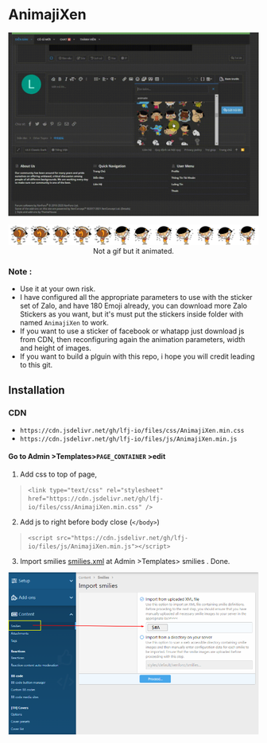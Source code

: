 # AnimajiXen

<p align="center"><img src="https://github.com/lfj-io/AnimajiXen/raw/main/trailer.gif" /></p>
<p align="center"><img src="https://github.com/lfj-io/AnimajiXen/blob/main/sprite_59.png?raw=true" /> Not a  gif but it animated.</p>


### Note :
- Use it at your own risk.
- I have configured all the appropriate parameters to use with the sticker set of Zalo, and have 180 Emoji already, you can download more Zalo Stickers as you want, but it's must  put the stickers inside folder with named `AnimajiXen` to work.
- If you want to use a sticker of facebook or whatapp just download js from CDN, then reconfiguring again the animation parameters, width and height of images.
- If you want to build a plguin with this repo, i hope you will credit leading to this git.


## Installation

### CDN
- `https://cdn.jsdelivr.net/gh/lfj-io/files/css/AnimajiXen.min.css` 
- `https://cdn.jsdelivr.net/gh/lfj-io/files/js/AnimajiXen.min.js`

#### Go to Admin >Templates>`PAGE_CONTAINER` >edit 
1. Add css to top of page,
> `<link type="text/css" rel="stylesheet" href="https://cdn.jsdelivr.net/gh/lfj-io/files/css/AnimajiXen.min.css" />`

2. Add js to right before body close (`</body>`)
> `<script src="https://cdn.jsdelivr.net/gh/lfj-io/files/js/AnimajiXen.min.js"></script>`

3. Import smilies [smilies.xml](https://github.com/lfj-io/AnimajiXen/raw/cdn_xml/smilies.xml) at Admin >Templates> smilies . Done.


<img src="https://github.com/lfj-io/AnimajiXen/raw/main/impor.png" />
